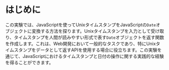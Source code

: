# はじめに

この実験では、JavaScriptを使ってUnixタイムスタンプをJavaScriptの`Date`オブジェクトに変換する方法を探ります。Unixタイムスタンプを入力として受け取り、タイムスタンプを人間が読みやすい形式で表す`Date`オブジェクトを返す関数を作成します。これは、Web開発において一般的なタスクであり、特にUnixタイムスタンプをデータとして返すAPIを使用する場合に役立ちます。この実験を通じて、JavaScriptにおけるタイムスタンプと日付の操作に関する実践的な経験を得ることができます。

